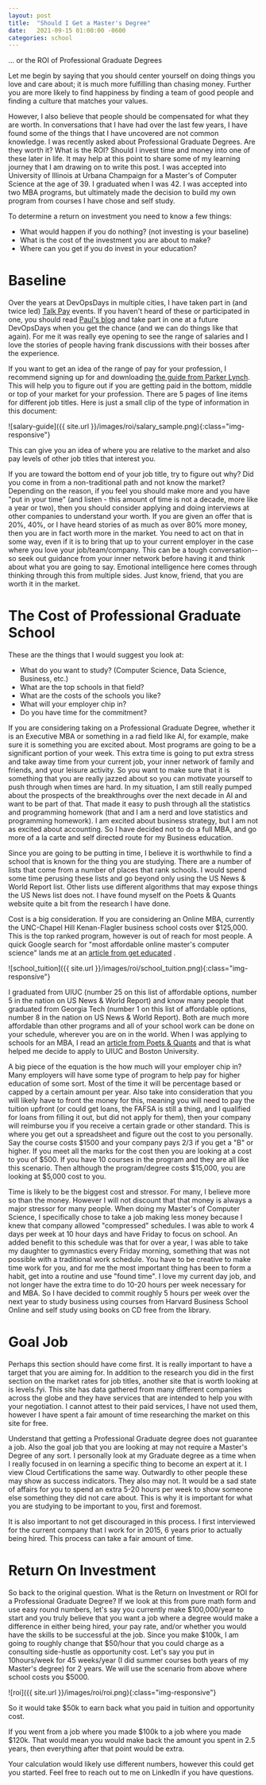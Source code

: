 ```yaml
---
layout: post
title:  "Should I Get a Master's Degree"
date:   2021-09-15 01:00:00 -0600
categories: school
---
```


... or the ROI of Professional Graduate Degrees

Let me begin by saying that you should center yourself on doing things you love and care about; it is much more fulfilling than chasing money. Further you are more likely to find happiness by finding a team of good people and finding a culture that matches your values.

However, I also believe that people should be compensated for what they are worth. In conversations that I have had over the last few years, I have found some of the things that I have uncovered are not common knowledge.  I was recently asked about Professional Graduate Degrees. Are they worth it? What is the ROI? Should I invest time and money into one of these later in life. It may help at this point to share some of my learning journey that I am drawing on to write this post. I was accepted into University of Illinois at Urbana Champaign for a Master's of Computer Science at the age of 39. I graduated when I was 42. I was accepted into two MBA programs, but ultimately made the decision to build my own program from courses I have chose and self study.

To determine a return on investment you need to know a few things:
* What would happen if you do nothing? (not investing is your baseline)
* What is the cost of the investment you are about to make?
* Where can you get if you do invest in your education?

# Baseline

Over the years at DevOpsDays in multiple cities, I have taken part in (and twice led) [Talk Pay](https://medium.com/@jpaulreed/talking-pay-in-the-public-square-70e588f54c8) events.  If you haven't heard of these or participated in one, you should read [Paul's blog](https://medium.com/@jpaulreed/talking-pay-in-the-public-square-70e588f54c8) and take part in one at a future DevOpsDays when you get the chance (and we can do things like that again). For me it was really eye opening to see the range of salaries and I love the stories of people having frank discussions with their bosses after the experience.

If you want to get an idea of the range of pay for your profession, I recommend signing up for and downloading [the guide from Parker Lynch](https://www.parkerlynch.com/resources/salary-guide/). This will help you to figure out if you are getting paid in the bottom, middle or top of your market for your profession. There are 5 pages of line items for different job titles. Here is just a small clip of the type of information in this document:

![salary-guide]({{ site.url }}/images/roi/salary_sample.png){:class="img-responsive"}

This can give you an idea of where you are relative to the market and also pay levels of other job titles that interest you.

If you are toward the bottom end of your job title, try to figure out why? Did you come in from a non-traditional path and not know the market? Depending on the reason, if you feel you should make more and you have "put in your time" (and listen - this amount of time is not a decade, more like a year or two), then you should consider applying and doing interviews at other companies to understand your worth. If you are given an offer that is 20%, 40%, or I have heard stories of as much as over 80% more money, then you are in fact worth more in the market. You need to act on that in some way, even if it is to bring that up to your current employer in the case where you love your job/team/company. This can be a tough conversation--so seek out guidance from your inner network before having it and think about what you are going to say. Emotional intelligence here comes through thinking through this from multiple sides. Just know, friend, that you are worth it in the market.

# The Cost of Professional Graduate School

These are the things that I would suggest you look at:

* What do you want to study? (Computer Science, Data Science, Business, etc.)
* What are the top schools in that field?
* What are the costs of the schools you like?
* What will your employer chip in?
* Do you have time for the commitment?

If you are considering taking on a Professional Graduate Degree, whether it is an Executive MBA or something in a rad field like AI, for example, make sure it is something you are excited about. Most programs are going to be a significant portion of your week. This extra time is going to put extra stress and take away time from your current job, your inner network of family and friends, and your leisure activity.  So you want to make sure that it is something that you are really jazzed about so you can motivate yourself to push through when times are hard. In my situation, I am still really pumped about the prospects of the breakthroughs over the next decade in AI and want to be part of that. That made it easy to push through all the statistics and programming homework (that and I am a nerd and love statistics and programming homework). I am excited about business strategy, but I am not as excited about accounting. So I have decided not to do a full MBA, and go more of a la carte and self directed route for my Business education.

Since you are going to be putting in time, I believe it is worthwhile to find a school that is known for the thing you are studying. There are a number of lists that come from a number of places that rank schools. I would spend some time perusing these lists and go beyond only using the US News & World Report list. Other lists use different algorithms that may expose things the US News list does not. I have found myself on the Poets & Quants website quite a bit from the research I have done. 

Cost is a big consideration.  If you are considering an Online MBA, currently the UNC-Chapel Hill Kenan-Flagler business school costs over $125,000. This is the top ranked program, however is out of reach for most people. A quick Google search for "most affordable online master's computer science" lands me at an [article from get educated](https://www.geteducated.com/online-college-ratings-and-rankings/best-buy-lists/online-masters-computer-science-it-degree/) . 

![school_tuition]({{ site.url }}/images/roi/school_tuition.png){:class="img-responsive"}

I graduated from UIUC (number 25 on this list of affordable options, number 5 in the nation on US News & World Report) and know many people that graduated from Georgia Tech (number 1 on this list of affordable options, number 8 in the nation on US News & World Report). Both are much more affordable than other programs and all of your school work can be done on your schedule, wherever you are on in the world.  When I was applying to schools for an MBA, I read an [article from Poets & Quants](https://poetsandquants.com/2019/10/01/the-best-low-cost-online-mbas/) and that is what helped me decide to apply to UIUC and Boston University.

A big piece of the equation is the how much will your employer chip in? Many employers will have some type of program to help pay for higher education of some sort. Most of the time it will be percentage based or capped by a certain amount per year. Also take into consideration that you will likely have to front the money for this, meaning you will need to pay the tuition upfront (or could get loans, the FAFSA is still a thing, and I qualified for loans from filling it out, but did not apply for them), then your company will reimburse you if you receive a certain grade or other standard. This is where you get out a spreadsheet and figure out the cost to you personally. Say the course costs $1500 and your company pays 2/3 if you get a "B" or higher. If you meet all the marks for the cost then you are looking at a cost to you of $500. If you have 10 courses in the program and they are all like this scenario. Then although the program/degree costs $15,000, you are looking at $5,000 cost to you.

Time is likely to be the biggest cost and stressor. For many, I believe more so than the money. However I will not discount that that money is always a major stressor for many people. When doing my Master's of Computer Science, I specifically chose to take a job making less money because I knew that company allowed "compressed" schedules. I was able to work 4 days per week at 10 hour days and have Friday to focus on school. An added benefit to this schedule was that for over a year, I was able to take my daughter to gymnastics every Friday morning, something that was not possible with a traditional work schedule. You have to be creative to make time work for you, and for me the most important thing has been to form a habit, get into a routine and use "found time".  I love my current day job, and not longer have the extra time to do 10-20 hours per week necessary for and MBA. So I have decided to commit roughly 5 hours per week over the next year to study business using courses from Harvard Business School Online and self study using books on CD free from the library.

# Goal Job

Perhaps this section should have come first. It is really important to have a target that you are aiming for. In addition to the research you did in the first section on the market rates for job titles, another site that is worth looking at is levels.fyi. This site has data gathered from many different companies across the globe and they have services that are intended to help you with your negotiation. I cannot attest to their paid services, I have not used them, however I have spent a fair amount of time researching the market on this site for free.

Understand that getting a Professional Graduate degree does not guarantee a job. Also the goal job that you are looking at may not require a Master's Degree of any sort. I personally look at my Graduate degree as a time when I really focused in on learning a specific thing to become an expert at it. I view Cloud Certifications the same way. Outwardly to other people these may show as success indicators. They also may not. It would be a sad state of affairs for you to spend an extra 5-20 hours per week to show someone else something they did not care about. This is why it is important for what you are studying to be important to you, first and foremost.

It is also important to not get discouraged in this process. I first interviewed for the current company that I work for in 2015, 6 years prior to actually being hired. This process can take a fair amount of time.

# Return On Investment

So back to the original question. What is the Return on Investment or ROI for a Professional Graduate Degree?  If we look at this from pure math form and use easy round numbers, let's say you currently make $100,000/year to start and you truly believe that you want a job where a degree would make a difference in either being hired, your pay rate, and/or whether you would have the skills to be successful at the job. Since you make $100k, I am going to roughly change that $50/hour that you could charge as a consulting side-hustle as opportunity cost. Let's say you put in 10hours/week for 45 weeks/year (I did summer courses both years of my Master's degree) for 2 years. We will use the scenario from above where school costs you $5000.

![roi]({{ site.url }}/images/roi/roi.png){:class="img-responsive"}

So it would take $50k to earn back what you paid in tuition and opportunity cost.

If you went from a job where you made $100k to a job where you made $120k. That would mean you would make back the amount you spent in 2.5 years, then everything after that point would be extra.

Your calculation would likely use different numbers, however this could get you started. Feel free to reach out to me on LinkedIn if you have questions.

